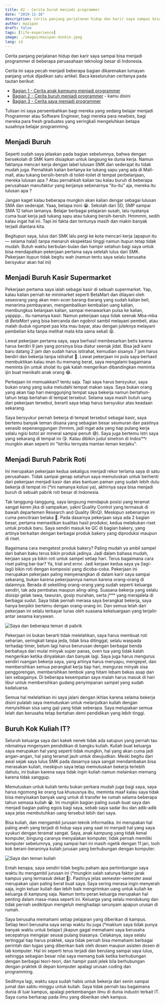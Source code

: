 ```yaml
---
title: 02 - Cerita buruh menjadi programmer
date: "2019-11-16"
description: Cerita panjang perjalanan hidup dan karir saya sampai bisa menjadi programmer di beberapa peruasahaan teknologi besar di Indonesia
author: mazipan
draft: false
tags: [life-experience]
image: ./images/mazipan-dunkin.jpeg
lang: id
---
```


Cerita panjang perjalanan hidup dan karir saya sampai bisa menjadi programmer di beberapa peruasahaan teknologi besar di Indonesia.

Cerita ini saya pecah menjadi beberapa bagian dikarenakan lumayan panjang untuk dijadikan satu artikel. Baca keseluruhan ceritanya pada tautan berikut:

- [Bagian 1 - Cerita anak kampung menjadi programmer](/cerita-anak-kampung-menjadi-programmer)
- [Bagian 2 - Cerita buruh menjadi programmer](/cerita-buruh-menjadi-programmer) - kamu disini
- [Bagian 3 - Cerita saya menjadi programmer](/cerita-saya-menjadi-programmer)

Tulisan ini saya persembahkan bagi mereka yang sedang belajar menjadi Programmer atau Software Engineer, bagi mereka para newbies, bagi mereka para fresh graduates yang seringkali mengeluhkan betapa susahnya belajar programming.

## Menjadi Buruh

Seperti sudah saya jelaskan pada bagian sebelumnya, bahwa dengan bersekolah di SMK kami disiapkan untuk langsung ke dunia kerja. Namun faktanya mencari kerja dengan label lulusan SMK dan sederajat itu tidak mudah juga. Pernahkah kalian bertanya ke tukang sapu yang ada di Mall-mall, atau tukang bersih-bersih di toilet-toilet di tempat perbelanjaan, mereka lulusan apa ? Atau pernahkah kalian tau kalau buruh di beberapa perusahaan manufaktur yang kerjanya sebenarnya “itu-itu” aja, mereka itu lulusan apa ?

Jangan kaget kalau beberapa mungkin akan kalian dengar sebagai lulusan SMA dan sederajat. Yaaa, betapa ironi 😭. Sekolah dari SD, SMP sampai SMA 12 tahun lamanya. Belajar berbagai pelajaran susah, lalu nyatanya cuma buat kerja jadi tukang sapu atau tukang bersih-bersih. Hmmmm, sedih kalau ingat hal ini. Tapi ini fakta dan tentunya masih dan makin banyak terjadi diantara kita.

Begitupun saya, lulus dari SMK lalu pergi ke kota mencari kerja (apapun itu — selama halal) tanpa menaruh ekspektasi tinggi namun itupun tetap tidak mudah. Butuh waktu berbulan-bulan dan hampir setahun bagi saya untuk bisa mendapatkan pekerjaan pertama saya setelah lulus dari SMK. Pekerjaan itupun tidak begitu wah (namun tentu saya selalu berusaha bersyukur akan hal ini)

## Menjadi Buruh Kasir Supermarket

Pekerjaan pertama saya ialah sebagai kasir di sebuah supermarket. Yap, kalau kalian pernah ke minimarket seperti BetaMart dan dilayani oleh seseorang yang akan men-*scan* barang-barang yang sudah kalian beli, menerima pembayaran, mengembalikan kembalian uang kalian, membungkus belanjaan kalian, sampai menawarkan pulsa ke kalian, yapppp… itu namanya kasir. Namun pekerjaan saya tidak seenak Mba-mba di *BetaMart* yang bisa bercanda dan ngobrol sambil melayani pembeli, atau malah duduk ngumpet pas kita mau bayar, atau dengan juteknya melayani pembelian kita tanpa melihat mata kita sama sekali 😩.

Lewat pekerjaan pertama saya, saya berhasil membesarkan betis karena harus berdiri 9 jam yang porsinya bisa diatur seenak jidat. Bisa jadi kami baru datang 2 jam dan sudah harus istirahat, kemudian sisanya 7 jam harus berdiri dan bekerja tanpa istirahat 🤒. Lewat pekerjaan ini pula saya berhasil membuktikan kalau iman itu memang berat, saya mengalami bagaimana meminta ijin untuk sholat itu gak kalah mengerikan dibandingkan meminta ijin buat menikahi anak orang 😂.

Perkejaan ini memuakkan? tentu saja. Tapi saya harus bersyukur, saya bukan orang yang suka meludahi tempat makan saya. Saya bukan orang yang akan tiap hari menggunjing tempat saya bekerja namun bertahun-tahun tetap bertahan di tempat tersebut. Selama saya masih butuh uang dari pekerjaan tersebut, berarti saya tetap harus bersyukur atas keadaan sekarang.

Saya bersyukur pernah bekerja di tempat tersebut sebagai kasir, saya bertemu banyak teman disana yang sebagian besar seumuran dan pastinya senasib sepenanggungan (hmmm, jadi ingat ada yang tiap pulang kerja selalu ngisi botol air mineral sampai penuh 😅). Saya juga bertemu Istri saya yang sekarang di tempat ini 😘. Kalau dibikin judul sinetron di Indos**r mungkin akan seperti ini “Istriku ternyata mantan teman kerjaku”.

## Menjadi Buruh Pabrik Roti

Ini merupakan pekerjaan kedua sekaligus menjadi rekor terlama saya di satu perusahaan. Tidak sampai genap setahun saya memutuskan untuk berhenti dari pekerjaan menjadi kasir dan atas bantuan paman yang sudah lebih dulu bekerja di tempat ini (*ini namanya kolusi ya), akhirnya saya bisa menjadi buruh di sebuah pabrik roti besar di Indonesia.

Tak tanggung-tanggung, saya langsung mendapuk posisi yang teramat sangat keren jika di sampaikan, yakni Quality Control yang termasuk di bawah departemen Research and Quality (RnQ). Meskipun sebenarnya ini cuma pencitraan belaka 🤗. Pada dasarnya pekerjaan saya ada 2 bagian besar, pertama memastikan kualitas hasil produksi, kedua melakukan riset untuk produk baru. Saya sendiri masuk ke QC di bagian bakery, yang artinya berkaitan dengan berbagai produk bakery yang diproduksi maupun di riset.

Bagaimana cara mengetest produk bakery? Paling mudah ya ambil sampel dari bahan baku terus bikin produk jadinya. Jadi dalam bahasa mudah, kerjaan saya ya bikin roti untuk sampel setiap hari. Terus bagaimana cara riset paling bar-bar? Ya, trial and error. Jadi kerjaan kedua saya ya (lagi-lagi) bikin roti dengan komposisi yang dicoba-coba.
Pekerjaan ini merupakan pekerjaan paling menyenangkan di dalam karir saya sampai sekarang, bukan karena pekerjaannya namun karena orang-orang di dalamnya. Berada di sekeliling orang-orang yang sudah seperti keluarga sendiri, tak ada pembatas maupun aling-aling. Suasana bekerja yang selalu disisipi gelak tawa, tawuran, gosip murahan, serta j*** yang merajalela di berbagai sudut. Saya tidak pernah merasa saya berangkat bekerja, saya hanya berpikir bertemu dengan orang-orang ini. Dan semua lelah dari pekerjaan ini selalu terbayar lunas oleh suasana kekeluargaan yang terjalin antar sesama karyawan.

![Saya dan beberapa teman di pabrik](images/mazipan-dunkin.jpeg)

Pekerjaan ini bukan berarti tidak melelahkan, saya harus membuat roti seharian, seringkali tanpa jeda, tidak bisa ditinggal, selalu waspada terhadap timer, belum lagi harus berurusan dengan berbagai benda berbahaya dari mulai minyak super panas, oven tua yang tidak kalah mengerikan ketika dinyalakan dan banyak lagi. Saya juga harus mengurus sendiri ruangan bekerja saya, yang artinya harus menyapu, mengepel, dan membersihkan semua perangkat kerja tiap hari, menguras minyak sisa penggorengan, membersihkan tembok yang hitam lebam bekas asap dan lain sebagainya. Di beberapa kesempatan saya malah harus masuk di hari libur untuk membersihkan gudang penyimpanan sampel yang sudah kadaluarsa.

Semua hal melelahkan ini saya jalani dengan ikhlas karena selama bekerja disini pulalah saya memutuskan untuk melanjutkan kuliah dengan menyisihkan sisa uang gaji yang tidak seberapa. Saya melupakan semua lelah dan berusaha tetap bertahan demi pendidikan yang lebih tinggi.

## Buruh Kok Kuliah IT?

Seluruh keluarga saya dari kakek nenek tidak ada satupun yang pernah tau nikmatnya mngenyam pendidikan di bangku kuliah. Kuliah buat keluarga saya merupakan hal yang seperti tidak mungkin, hal yang akan cuma jadi angan-angan, hal yang teramat jauh untuk diwujudkan. Meski begitu dari awal sejak saya lulus SMK pada dasarnya saya sangat mendambakan bisa merasakan kuliah, meskipun saya tetap memutuskan bekerja terlebih dahulu, ini bukan karena saya tidak ingin kuliah namun melainkan memang karena tidak sanggup.

Memutuskan untuk kuliah tentu bukan perkara mudah juga bagi saya, saya harus ngomong ke orang tua khususnya ibu, meminta maaf kalau saya tidak bisa menyisakan banyak uang untuk di transfer ke rumah selama beberapa tahun semasa kuliah 😭. Ini mungkin bagian paling susah buat saya dan menjadi bagian paling egois bagi saya, sebab saya sadar ibu dan adik-adik saya jelas membutuhkan uang tersebut lebih dari saya.

Bisa kuliah, dan mengambil jurusan teknik informatika. Ini merupakan hal paling aneh yang terjadi di hidup saya yang saat ini menjadi hal yang saya syukuri dengan teramat sangat. Saya, anak kampung yang tidak kenal komputer, bingung caranya menyalakan komputer, tidak pernah memiliki komputer sebelumnya, yang sampai hari ini masih ngetik dengan 11 jari,
looh kok berani-beraninya kuliah jurusan yang berhubungan dengan komputer.

![Saya dan teman kuliah](images/mazipan-kuliah.jpeg)

Entah kenapa, saya sendiri tidak begitu paham apa pertimbangan saya waktu itu mengambil jurusan ini (*mungkin salah satunya faktor jarak kampus yang termasuk dekat 🤔). Pastinya jelas semester-semester awal merupakan ujian paling berat buat saya. Saya sering merasa ingin menyerah saja, ingin keluar kuliah dan lebih baik mengirimkan uang untuk kuliah ke keluarga di kampung saja. Namun tentu peran keluarga merupakan hal penting dalam masa-masa seperti ini. Keluarga yang selalu mendukung dan tidak pernah sedikitpun mengeluh menghadapi serunyam apapun urusan di rumah.

Saya berusaha memahami setiap pelajaran yang diberikan di kampus. Setiap teori berusaha saya serap waktu itu juga (*maklum saya tidak punya banyak waktu untuk belajar) jikapun gagal memahami saya berusaha secepatnya mengejar seusai pulang biasanya. Celakanya, saya selalu tertinggal tiap harus praktek, saya tidak pernah bisa memahami berbagai perintah dan tugas yang diberikan baik oleh dosen maupun asisten dosen di lab komputer. Hal ini seperti terus terjadi dan berulang sampai saya lulus, sehingga sebagian besar nilai saya memang baik ketika berhubungan dengan berbagai teori-teori, dan hampir pasti jelek bila berhubungan dengan praktek di depan komputer apalagi urusan coding dan programming.

Sedihnya lagi, waktu saya sudah habis untuk bekerja dari senin sampai jumat dan sabtu minggu untuk kuliah. Saya tidak pernah tau bagaimana dunia di luar kampus, apalagi perkembangan ilmu di dunia industri terkait IT. Saya cuma berharap pada ilmu yang diberikan oleh kampus.
